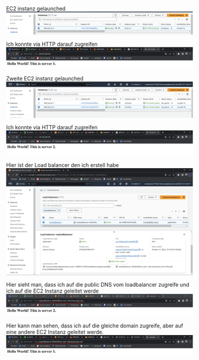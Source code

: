 EC2 instanz gelaunched
![Alt text](image-1.png)

Ich konnte via HTTP darauf zugreifen
![Alt text](image.png)

Zweite EC2 instanz gelaunched
![](image-3.png)

Ich konnte via HTTP darauf zugreifen
![Alt text](image-2.png)

Hier ist der Load balancer den ich erstell habe
![Alt text](image-6.png)

Hier sieht man, dass ich auf die public DNS vom loadbalancer zugreife und ich auf die EC2 Instanz geleitet werde
![Alt text](image-4.png)

Hier kann man sehen, dass ich auf die gleiche domain zugreife, aber auf eine andere EC2 Instanz geleitet werde.
![Alt text](image-5.png)